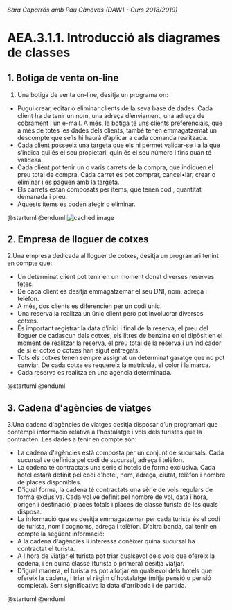 ###### Sara Caparrós amb Pau Cànovas (DAW1 - Curs 2018/2019)

# AEA.3.1.1. Introducció als diagrames de classes

## 1. Botiga de venta on-line
1. Una botiga de venta on-line, desitja un programa on:
-	Pugui crear, editar o eliminar clients de la seva base de dades. Cada client ha de tenir un nom, una adreça d’enviament, una adreça de  cobrament i un e-mail. A més, la botiga té uns clients preferencials, que a més de totes les dades dels clients, també tenen emmagatzemat un descompte que se’ls hi haurà d’aplicar a cada comanda realitzada. 
-	Cada client posseeix una targeta que els hi permet validar-se i a la que s’indica qui és el seu propietari, quin és el seu número i fins quan té validesa. 
-	Cada client pot tenir un o varis carrets de la compra, que indiquen el preu total de compra. Cada carret es pot comprar, cancel•lar, crear o eliminar i es paguen amb la targeta. 
-	Els carrets estan composats per ítems, que tenen codi, quantitat demanada i preu. 
-	Aquests ítems es poden afegir o eliminar. 

@startuml
@enduml
![cached image](http://www.plantuml.com/plantuml/proxy?cache=no&src=https://github.com/saracaparros/DAW/blob/master/botigaonline.txt)



## 2. Empresa de lloguer de cotxes
2.Una empresa dedicada al lloguer de cotxes, desitja un programari tenint en compte que:
-	Un determinat client pot tenir en un moment donat diverses reserves fetes. 
-	De cada client es desitja emmagatzemar el seu DNI, nom, adreça i telèfon. 
-	A més, dos clients es diferencien per un codi únic. 
-	Una reserva la realitza un únic client però pot involucrar diversos cotxes. 
-	És important registrar la data d’inici i final de la reserva, el preu del lloguer de cadascun dels cotxes, els litres de benzina en el dipòsit en el moment de realitzar la reserva, el preu total de la reserva i un indicador de si el cotxe o cotxes han sigut entregats. 
-	Tots els cotxes tenen sempre assignat un determinat garatge que no pot canviar. De cada cotxe es requereix la matrícula, el color i la marca. 
-	Cada reserva es realitza en una agència determinada.
 
@startuml
@enduml

## 3. Cadena d'agències de viatges
3.Una cadena d'agències de viatges desitja disposar d’un programari que contempli informació relativa a l'hostalatge i vols dels turistes que la contracten. Les dades a tenir en compte són:
-	La cadena d'agències està composta per un conjunt de sucursals. Cada sucursal ve definida pel codi de sucursal, adreça i telèfon.
-	La cadena té contractats una sèrie d'hotels de forma exclusiva. Cada hotel estarà definit pel codi d'hotel, nom, adreça, ciutat, telèfon i nombre de places disponibles.
-	D'igual forma, la cadena té contractats una sèrie de vols regulars de forma exclusiva. Cada vol ve definit pel nombre de vol, data i hora, origen i destinació, places totals i places de classe turista de les quals disposa.
-	La informació que es desitja emmagatzemar per cada turista és el codi de turista, nom i cognoms, adreça i telèfon.
D'altra banda, cal tenir en compte la següent informació:
-	A la cadena d'agències li interessa conèixer quina sucursal ha contractat el turista.
-	A l'hora de viatjar el turista pot triar qualsevol dels vols que ofereix la cadena, i en quina classe (turista o primera) desitja viatjar.
-	D'igual manera, el turista es pot allotjar en qualsevol dels hotels que ofereix la cadena, i triar el règim d'hostalatge (mitja pensió o pensió completa). Sent significativa la data d'arribada i de partida.

@startuml
@enduml
 
